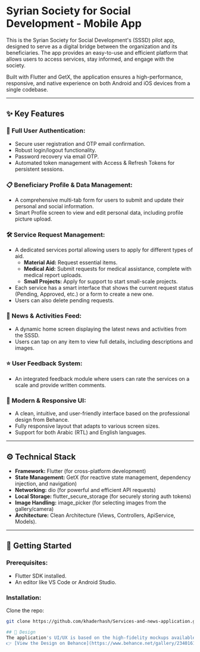 # Syrian Society for Social Development - Mobile App

This is the Syrian Society for Social Development's (SSSD) pilot app, designed to serve as a digital bridge between the organization and its beneficiaries. The app provides an easy-to-use and efficient platform that allows users to access services, stay informed, and engage with the society.

Built with Flutter and GetX, the application ensures a high-performance, responsive, and native experience on both Android and iOS devices from a single codebase.

---

## ✨ Key Features

### 👤 Full User Authentication:
- Secure user registration and OTP email confirmation.  
- Robust login/logout functionality.  
- Password recovery via email OTP.  
- Automated token management with Access & Refresh Tokens for persistent sessions.  

### 📋 Beneficiary Profile & Data Management:
- A comprehensive multi-tab form for users to submit and update their personal and social information.  
- Smart Profile screen to view and edit personal data, including profile picture upload.  

### 🛠️ Service Request Management:
- A dedicated services portal allowing users to apply for different types of aid.  
  - **Material Aid:** Request essential items.  
  - **Medical Aid:** Submit requests for medical assistance, complete with medical report uploads.  
  - **Small Projects:** Apply for support to start small-scale projects.  
- Each service has a smart interface that shows the current request status (Pending, Approved, etc.) or a form to create a new one.  
- Users can also delete pending requests.  

### 📰 News & Activities Feed:
- A dynamic home screen displaying the latest news and activities from the SSSD.  
- Users can tap on any item to view full details, including descriptions and images.  

### ⭐ User Feedback System:
- An integrated feedback module where users can rate the services on a scale and provide written comments.  

### 📱 Modern & Responsive UI:
- A clean, intuitive, and user-friendly interface based on the professional design from Behance.  
- Fully responsive layout that adapts to various screen sizes.  
- Support for both Arabic (RTL) and English languages.  

---

## ⚙️ Technical Stack
- **Framework:** Flutter (for cross-platform development)  
- **State Management:** GetX (for reactive state management, dependency injection, and navigation)  
- **Networking:** dio (for powerful and efficient API requests)  
- **Local Storage:** flutter_secure_storage (for securely storing auth tokens)  
- **Image Handling:** image_picker (for selecting images from the gallery/camera)  
- **Architecture:** Clean Architecture (Views, Controllers, ApiService, Models).  

---

## 🚀 Getting Started
### Prerequisites:
- Flutter SDK installed.  
- An editor like VS Code or Android Studio.  

### Installation:
Clone the repo:
```sh
git clone https://github.com/khaderhash/Services-and-news-application.git

## 🎨 Design
The application's UI/UX is based on the high-fidelity mockups available on Behance.  
👉 [View the Design on Behance](https://www.behance.net/gallery/234016133/Syrian-society-for-social-development)  

